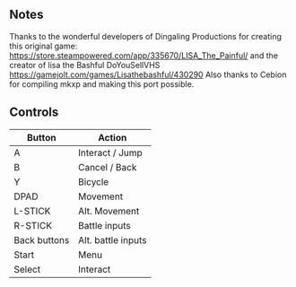 ## Notes

Thanks to the wonderful developers of Dingaling Productions for creating this  original game: https://store.steampowered.com/app/335670/LISA_The_Painful/
and the creator of lisa the Bashful DoYouSellVHS https://gamejolt.com/games/Lisathebashful/430290
Also thanks to Cebion for compiling mkxp and making this port possible.

## Controls

| Button | Action |
|--|--| 
|A|Interact / Jump|
|B|Cancel / Back|
|Y|Bicycle|
|DPAD|Movement|
|L-STICK|Alt. Movement|
|R-STICK|Battle inputs|
|Back buttons|Alt. battle inputs|
|Start|Menu|
|Select|Interact|


